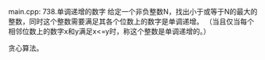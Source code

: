 main.cpp:
738.单调递增的数字
给定一个非负整数N，找出小于或等于N的最大的整数，同时这个整数需要满足其各个位数上的数字是单调递增。
（当且仅当每个相邻位数上的数字x和y满足x<=y时，称这个整数是单调递增的。）

贪心算法。
